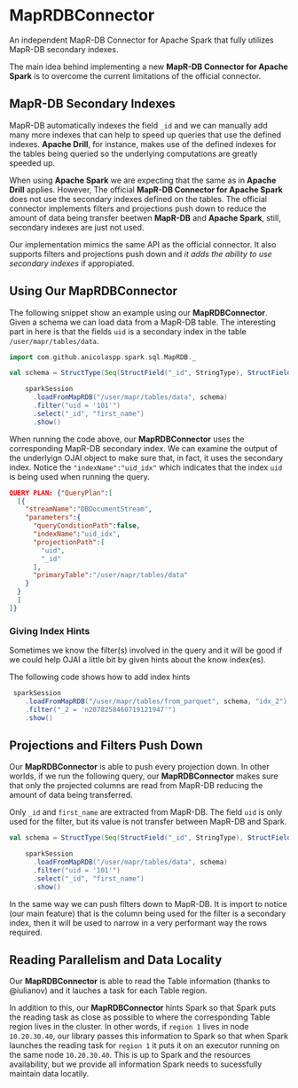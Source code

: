 # MapRDBConnector
An independent MapR-DB Connector for Apache Spark that fully utilizes MapR-DB secondary indexes.

The main idea behind implementing a new **MapR-DB Connector for Apache Spark** is to overcome the current limitations of the official connector. 

## MapR-DB Secondary Indexes

MapR-DB automatically indexes the field `_id` and we can manually add many more indexes that can help to speed up queries that use the defined indexes. **Apache Drill**, for instance, makes use of the defined indexes for the tables being queried so the underlying computations are greatly speeded up. 

When using **Apache Spark** we are expecting that the same as in **Apache Drill** applies. However, The official **MapR-DB Connector for Apache Spark** does not use the secondary indexes defined on the tables. The official connector implements filters and projections push down to reduce the amount of data being transfer beetwen **MapR-DB** and **Apache Spark**, still, secondary indexes are just not used. 

Our implementation mimics the same API as the official connector. It also supports filters and projections push down and *it adds the ability to use secondary indexes* if appropiated.

## Using Our MapRDBConnector

The following snippet show an example using our **MapRDBConnector**. Given a schema we can load data from a MapR-DB table. The interesting part in here is that the fields `uid` is a secondary index in the table `/user/mapr/tables/data`. 

```scala 
import com.github.anicolaspp.spark.sql.MapRDB._

val schema = StructType(Seq(StructField("_id", StringType), StructField("first_name", StringType), StructField("uid", StringType)))

    sparkSession
      .loadFromMapRDB("/user/mapr/tables/data", schema)
      .filter("uid = '101'")
      .select("_id", "first_name")
      .show()
```      

When running the code above, our **MapRDBConnector** uses the corresponding MapR-DB secondary index. We can examine the output of the underlyign OJAI object to make sure that, in fact, it uses the secondary index. Notice the `"indexName":"uid_idx"` which indicates that the index `uid` is being used when running the query. 


```json
QUERY PLAN: {"QueryPlan":[
  [{
    "streamName":"DBDocumentStream",
    "parameters":{
      "queryConditionPath":false,
      "indexName":"uid_idx",
      "projectionPath":[
        "uid",
        "_id"
      ],
      "primaryTable":"/user/mapr/tables/data"
    }
  }
  ]
]}
```

### Giving Index Hints

Sometimes we know the filter(s) involved in the query and it will be good if we could help OJAI a little bit by given hints about the know index(es). 

The following code shows how to add index hints

```scala
 sparkSession
    .loadFromMapRDB("/user/mapr/tables/from_parquet", schema, "idx_2")
    .filter("_2 = 'n2078258460719121947'")
    .show()
```

## Projections and Filters Push Down

Our **MapRDBConnector** is able to push every projection down. In other worlds, if we run the following query, our **MapRDBConnector** makes sure that only the projected columns are read from MapR-DB reducing the amount of data being transferred. 

Only `_id` and `first_name` are extracted from MapR-DB. The field `uid` is only used for the filter, but its value is not transfer between MapR-DB and Spark.

```scala
val schema = StructType(Seq(StructField("_id", StringType), StructField("first_name", StringType), StructField("uid", StringType)))

    sparkSession
      .loadFromMapRDB("/user/mapr/tables/data", schema)
      .filter("uid = '101'")
      .select("_id", "first_name")
      .show()
```

In the same way we can push filters down to MapR-DB. It is import to notice (our main feature) that is the column being used for the filter is a secondary index, then it will be used to narrow in a very performant way the rows required. 

## Reading Parallelism and Data Locality

Our **MapRDBConnector** is able to read the Table information (thanks to @iulianov) and it lauches a task for each Table region.

In addition to this, our **MapRDBConnector** hints Spark so that Spark puts the reading task as close as possible to where the corresponding Table region lives in the cluster. In other words, if `region 1` lives in node `10.20.30.40`, our library passes this information to Spark so that when Spark launches the reading task for `region 1` it puts it on an executor running on the same node `10.20.30.40`. This is up to Spark and the resources availability, but we provide all information Spark needs to sucessfully maintain data locatily. 

